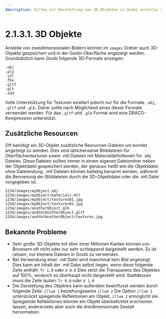 ```yaml
---
description: Hilfen zur Darstellung von 3D Objekten in Goobi anstelle von Bildern
---
```


# 2.1.3.1. 3D Objekte

Anstelle von zweidimensionalen Bildern können im `images` Ordner auch 3D-Objekte gespeichert und in der Goobi-Oberfläche angezeigt werden. Grundsätzlich kann Goobi folgende 3D-Formate anzeigen:

```text
.obj
.ply
.stl
.fbx
.gltf
.glt
.x3d
```

Volle Unterstützung für Texturen existiert jedoch nur für die Formate `.obj`, `.gltf` und `.glb`. Daher sollte nach Möglichkeit eines dieser Formate verwendet werden. Für das `.gltf` und `.glb` Format wird eine DRACO-Kompression unterstützt.

## Zusätzliche Resourcen

Oft benötigt ein 3D-Objekt zusätzliche Resourcen-Dateien um korrekt angezeigt zu werden. Dies sind üblicherweise Bilddateien für Oberflächentexturen sowie .mtl Dateien mit Materialdefinitionen für .obj Dateien. Diese Dateien sollten immer in einem eigenen Dateiordner neben der Objektdatei gespeichert werden, der genauso heißt wie die Objektdatei ohne Dateiendung. .mtl Dateien können beliebig benannt werden, während die Bennenung der Bilddateien durch die 3D-Objektdatei oder die .mtl Datei vorgegeben ist.

```text
1234/images/myObject.obj
1234/images/myObject/materials.mtl
1234/images/myObject/textures01.jpg
1234/images/myObject/textures02.jpg
1234/images/anotherObject.glb
1234/images/andYetAnotherObject.gltf
1234/images/andYetAnotherObject/textures.jpg
```

## Bekannte Probleme

* Sehr große 3D-Objekte mit über einer Millionen Kanten können von Browsern oft nicht oder nur sehr schleppend dargestellt werden. Es ist ratsam, nur kleinere Dateien in Goobi zu verwenden.
* Bei Verwendung einer .mtl Datei wird manchmal kein Bild angezeigt. Dies kann am Inhalt der .mtl Datei selbst liegen, wenn diese folgende Zeile enthält: `Tr 1.0` oder `d 0.0` Dies setzt die Transparenz des Objektes auf 100%, wodurch es überhaupt nicht dargestellt wird. Stattdessen muss die Zeile lauten: `Tr 0.0` oder `d 1.0`
* Die Darstellung des Objektes kann außerdem beeinflusst werden durch folgende Zeile: `illum 1` beziehungsweise `illum 2` Die Option `illum 1` unterstrückt spiegelnde Reflektionen am Objekt, `illum 2` ermöglicht sie. Spiegelnde Reflektionen können ein Objekt überbelichtet erscheinen lassen, andererseits aber auch die dreidimensionale Gestalt hervorheben.

  








